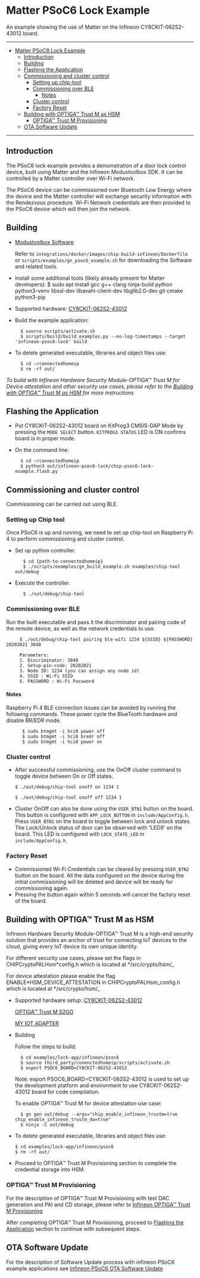 # Matter PSoC6 Lock Example

An example showing the use of Matter on the Infineon CY8CKIT-062S2-43012 board.

<hr>

-   [Matter PSoC6 Lock Example](#matter-psoc6-lock-example)
    -   [Introduction](#introduction)
    -   [Building](#building)
    -   [Flashing the Application](#flashing-the-application)
    -   [Commissioning and cluster control](#commissioning-and-cluster-control)
        -   [Setting up chip-tool](#setting-up-chip-tool)
        -   [Commissioning over BLE](#commissioning-over-ble)
            -   [Notes](#notes)
        -   [Cluster control](#cluster-control)
        -   [Factory Reset](#factory-reset)
    -   [Building with OPTIGA™ Trust M as HSM](#build-trustm-hsm)
        -   [OPTIGA™ Trust M Provisioning](#provisioning-trustm)
    -   [OTA Software Update](#ota-software-update)

<hr>

## Introduction

The PSoC6 lock example provides a demonstration of a door lock control device,
built using Matter and the Infineon Modustoolbox SDK. It can be controlled by a
Matter controller over Wi-Fi network.

The PSoC6 device can be commissioned over Bluetooth Low Energy where the device
and the Matter controller will exchange security information with the Rendezvous
procedure. Wi-Fi Network credentials are then provided to the PSoC6 device which
will then join the network.

## Building

-   [Modustoolbox Software](https://www.cypress.com/products/modustoolbox)

    Refer to `integrations/docker/images/chip-build-infineon/Dockerfile` or
    `scripts/examples/gn_psoc6_example.sh` for downloading the Software and
    related tools.

-   Install some additional tools (likely already present for Matter
    developers): \$ sudo apt install gcc g++ clang ninja-build python
    python3-venv libssl-dev libavahi-client-dev libglib2.0-dev git cmake
    python3-pip

-   Supported hardware:
    [CY8CKIT-062S2-43012](https://www.cypress.com/CY8CKIT-062S2-43012)

*   Build the example application:

          $ source scripts/activate.sh
          $ scripts/build/build_examples.py --no-log-timestamps --target 'infineon-psoc6-lock' build

-   To delete generated executable, libraries and object files use:

          $ cd ~/connectedhomeip
          $ rm -rf out/

_To build with Infineon Hardware Security Module-OPTIGA™ Trust M for Device
attestation and other security use cases, please refer to the
[Building with OPTIGA™ Trust M as HSM](#build-trustm-hsm) for more instructions_

## Flashing the Application

-   Put CY8CKIT-062S2-43012 board on KitProg3 CMSIS-DAP Mode by pressing the
    `MODE SELECT` button. `KITPROG3 STATUS` LED is ON confirms board is in
    proper mode.

-   On the command line:

          $ cd ~/connectedhomeip
          $ python3 out/infineon-psoc6-lock/chip-psoc6-lock-example.flash.py

## Commissioning and cluster control

Commissioning can be carried out using BLE.

### Setting up Chip tool

Once PSoC6 is up and running, we need to set up chip-tool on Raspberry Pi 4 to
perform commissioning and cluster control.

-   Set up python controller.

           $ cd {path-to-connectedhomeip}
           $ ./scripts/examples/gn_build_example.sh examples/chip-tool out/debug

-   Execute the controller.

           $ ./out/debug/chip-tool

### Commissioning over BLE

Run the built executable and pass it the discriminator and pairing code of the
remote device, as well as the network credentials to use.

         $ ./out/debug/chip-tool pairing ble-wifi 1234 ${SSID} ${PASSWORD} 20202021 3840

         Parameters:
         1. Discriminator: 3840
         2. Setup-pin-code: 20202021
         3. Node ID: 1234 (you can assign any node id)
         4. SSID : Wi-Fi SSID
         5. PASSWORD : Wi-Fi Password

#### Notes

Raspberry Pi 4 BLE connection issues can be avoided by running the following
commands. These power cycle the BlueTooth hardware and disable BR/EDR mode.

          $ sudo btmgmt -i hci0 power off
          $ sudo btmgmt -i hci0 bredr off
          $ sudo btmgmt -i hci0 power on

### Cluster control

-   After successful commissioning, use the OnOff cluster command to toggle
    device between On or Off states.

    `$ ./out/debug/chip-tool onoff on 1234 1`

    `$ ./out/debug/chip-tool onoff off 1234 1`

-   Cluster OnOff can also be done using the `USER_BTN1` button on the board.
    This button is configured with `APP_LOCK_BUTTON` in `include/AppConfig.h`.
    Press `USER_BTN1` on the board to toggle between lock and unlock states. The
    Lock/Unlock status of door can be observed with 'LED9' on the board. This
    LED is configured with `LOCK_STATE_LED` in `include/AppConfig.h`.

### Factory Reset

-   Commissioned Wi-Fi Credentials can be cleared by pressing `USER_BTN2` button
    on the board. All the data configured on the device during the initial
    commissioning will be deleted and device will be ready for commissioning
    again.
-   Pressing the button again within 5 seconds will cancel the factory reset of
    the board.

## <a name="build-trustm-hsm"></a>

## Building with OPTIGA™ Trust M as HSM

Infineon Hardware Security Module-OPTIGA™ Trust M is a high-end security
solution that provides an anchor of trust for connecting IoT devices to the
cloud, giving every IoT device its own unique identity.

For different security use cases, please set the flags in
CHIPCryptoPALHsm*config.h which is located at */src/crypto/hsm/\_

For device attestation please enable the flag ENABLE*HSM_DEVICE_ATTESTATION in
CHIPCryptoPALHsm_config.h which is located at */src/crypto/hsm/\_

-   Supported hardware setup:
    [CY8CKIT-062S2-43012](https://www.cypress.com/CY8CKIT-062S2-43012)

    [OPTIGA™ Trust M S2GO](https://www.infineon.com/cms/en/product/evaluation-boards/s2go-security-optiga-m/)

    [MY IOT ADAPTER](https://www.infineon.com/cms/en/product/evaluation-boards/my-iot-adapter/)

-   Building

    Follow the steps to build:

    ```
      $ cd examples/lock-app/infineon/psoc6
      $ source third_party/conenctedhomeip/scripts/activate.sh
      $ export PSOC6_BOARD=CY8CKIT-062S2-43012
    ```

    Note: export PSOC6_BOARD=CY8CKIT-062S2-43012 is used to set up the
    development platform and environment to use CY8CKIT-062S2-43012 board for
    code compilation.

    To enable OPTIGA™ Trust M for device attestation use case:

    ```
      $ gn gen out/debug --args="chip_enable_infineon_trustm=true chip_enable_infineon_trustm_da=true"
      $ ninja -C out/debug
    ```

-   To delete generated executable, libraries and object files use:

        $ cd examples/lock-app/infineon/psoc6
        $ rm -rf out/

-   Proceed to OPTIGA™ Trust M Provisioning section to complete the credential
    storage into HSM.

### <a name="provisioning-trustm"></a>

### OPTIGA™ Trust M Provisioning

For the description of OPTIGA™ Trust M Provisioning with test DAC generation and
PAI and CD storage, please refer to
[Infineon OPTIGA™ Trust M Provisioning](../../../../docs/guides/infineon_trustm_provisioning.md)

After completing OPTIGA™ Trust M Provisioning, proceed to
[Flashing the Application](#flashing-the-application) section to continue with
subsequent steps.

## OTA Software Update

For the description of Software Update process with infineon PSoC6 example
applications see
[Infineon PSoC6 OTA Software Update](../../../../docs/guides/infineon_psoc6_software_update.md)

